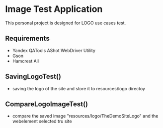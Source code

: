 # Image Test Application
This personal project is designed for LOGO use cases test.

## Requirements
- Yandex QATools AShot WebDriver Utility
- Gson
- Hamcrest All

## SavingLogoTest()
- saving the logo of the site and store it to resources/logo directoy

## CompareLogoImageTest()
- compare the saved image "resources/logo/TheDemoSiteLogo" and the webelement selected tru site